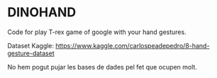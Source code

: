 # DINOHAND
Code for play T-rex game of google with your hand gestures.

Dataset Kaggle: https://www.kaggle.com/carlospeadepedro/8-hand-gesture-dataset

No hem pogut pujar les bases de dades pel fet que ocupen molt.
